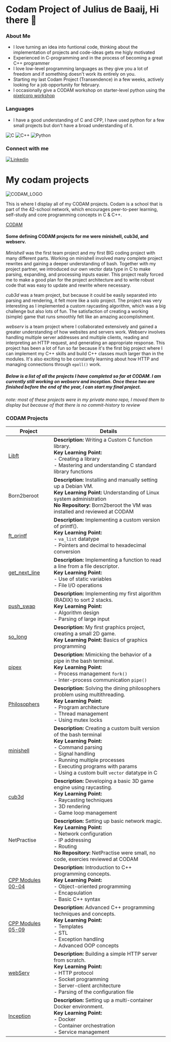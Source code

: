 # Codam Project of Julius de Baaij, Hi there 👋

### About Me
 - I love turning an idea into funtional code, thinking about the implementation of projects and code-ideas gets me higly motivated
 - Experienced in C-programming and in the process of becoming a great C++ programmer
 - I love low-level programming languages as they give you a lot of freedom and if something doesn't work its entirely on you.
 - Starting my last Codam Project (Transendence) in a few weeks, actively looking for a job opportunity for february.
 - I occasionally give a CODAM workshop on starter-level python using the [pixelcorp workshop](https://github.com/pixelcorp-nl/canvas.edu)

### Languages
- I have a good understanding of C and CPP, I have used python for a few small projects but don't have a broad understanding of it.

![C](https://img.shields.io/badge/c-%2300599C.svg?style=for-the-badge&logo=c&logoColor=white)
![C++](https://img.shields.io/badge/c++-%2300599C.svg?style=for-the-badge&logo=c%2B%2B&logoColor=white)
![Python](https://img.shields.io/badge/python-3670A0?style=for-the-badge&logo=python&logoColor=ffdd54)

### Connect with me

[![Linkedin](https://img.shields.io/badge/linkedin-%230077B5.svg?style=for-the-badge&logo=linkedin&logoColor=white)](https://www.linkedin.com/in/julius-de-baaij-44a02a215/)  


# My codam projects

![CODAM_LOGO](https://github.com/user-attachments/assets/937e48ff-4de0-4b56-9915-44ebc2ce3497)


This is where I display all of my CODAM projects. Codam is a school that is part of the 42-school network, which encourages peer-to-peer learning, self-study and core programming concepts in C & C++.

[CODAM](https://www.codam.nl/)

#### Some defining CODAM projects for me were minishell, cub3d, and webserv.

*Minishell* was the first team project and my first BIG coding project with many different parts. Working on minishell involved many complete project rewrites and gaining a deeper understanding of bash. Together with my project partner, we introduced our own vector data type in C to make parsing, expanding, and processing inputs easier. This project really forced me to make a good plan for the project architecture and to write robust code that was easy to update and rewrite where necessary.

*cub3d* was a team project, but because it could be easily separated into parsing and rendering, it felt more like a solo project. The project was very interesting as I implemented a custom raycasting algorithm, which was a big challenge but also lots of fun. The satisfaction of creating a working (simple) game that runs smoothly felt like an amazing accomplishment.

*webserv* is a team project where I collaborated extensively and gained a greater understanding of how websites and servers work. Webserv involves handling multiple server addresses and multiple clients, reading and interpreting an HTTP request, and generating an appropriate response. This project has been a lot of fun so far because it's the first big project where I can implement my C++ skills and build C++ classes much larger than in the modules. It's also exciting to be constantly learning about how HTTP and managing connections through `epoll()` work.



##### Below is a list of all the projects I have completed so far at CODAM. I am currently still working on webserv and inception. Once these two are finished before the end of the year, I can start my final project.
*note: most of these projects were in my private mono repo, I moved them to display but because of that there is no commit-history to review*





### CODAM Projects

| Project        | Details                                                                 |
|--------------------|-------------------------------------------------------------------------|
| [Libft](https://github.com/Codam-jde-baai/ft_libft)              | **Description:** Writing a Custom C function library. <br> **Key Learning Point:**<br> - Creating a library<br> - Mastering and understanding C standard library functions |
| Born2beroot        | **Description:** Installing and manually setting up a Debian VM. <br> **Key Learning Point:** Understanding of Linux system administration <br> **No Repository:** Born2beroot the VM was installed and reviewed at CODAM |
| [ft_printf](https://github.com/Codam-jde-baai/ft_printf)          | **Description:** Implementing a custom version of printf(). <br> **Key Learning Point:**<br> - `va_list` datatype<br> - Pointers and decimal to hexadecimal conversion |
| [get_next_line](https://github.com/Codam-jde-baai/get_next_line)      | **Description:** Implementing a function to read a line from a file descriptor. <br> **Key Learning Point:**<br> - Use of static variables<br> - File I/O operations |
| [push_swap](https://github.com/Codam-jde-baai/push_swap)          | **Description:** Implementing my first algorithm (RADIX) to sort 2 stacks. <br> **Key Learning Point:**<br> - Algorithm design<br> - Parsing of large input |
| [so_long](https://github.com/Codam-jde-baai/so_long)            | **Description:** My first graphics project, creating a small 2D game. <br> **Key Learning Point:** Basics of graphics programming |
| [pipex](https://github.com/Codam-jde-baai/pipex)              | **Description:** Mimicking the behavior of a pipe in the bash terminal. <br> **Key Learning Point:**<br> - Process management `fork()`<br> - Inter-process communication `pipe()` |
| [Philosophers](https://github.com/Codam-jde-baai/Philosophers)       | **Description:** Solving the dining philosophers problem using multithreading. <br> **Key Learning Point:**<br> - Program architecture <br> - Thread management<br> - Using mutex locks |
| [minishell](https://github.com/Codam-jde-baai/minishell)          | **Description:** Creating a custom built version of the bash terminal <br> **Key Learning Point:**<br> - Command parsing<br> - Signal handling<br> - Running multiple processes<br> - Executing programs with params <br> - Using a custom built `vector` datatype in C |
| [cub3d](https://github.com/Codam-jde-baai/cub3D)              | **Description:** Developing a basic 3D game engine using raycasting. <br> **Key Learning Point:**<br> - Raycasting techniques<br> - 3D rendering<br> - Game loop management |
| NetPractise        | **Description:** Setting up basic network magic. <br> **Key Learning Point:**<br> - Network configuration<br> - IP addressing<br> - Routing <br> **No Repository:** NetPractise were small, no code, exercies reviewed at CODAM |
| [CPP Modules 00-04](https://github.com/Codam-jde-baai/CPP_modules_00-04)  | **Description:** Introduction to C++ programming concepts. <br> **Key Learning Point:**<br> - Object-oriented programming<br> - Encapsulation<br> - Basic C++ syntax |
| [CPP Modules 05-09](https://github.com/Codam-jde-baai/CPP_modules_05-09)  | **Description:** Advanced C++ programming techniques and concepts. <br> **Key Learning Point:**<br> - Templates<br> - STL<br> - Exception handling<br> - Advanced OOP concepts |
| [webServ](https://github.com/smclacke/webserv)  | **Description:** Building a simple HTTP server from scratch. <br> **Key Learning Point:**<br> - HTTP protocol<br> - Socket programming<br> - Server-client architecture<br> - Parsing of the configuration file |
| [Inception](https://github.com/Codam-jde-baai/Inception42)          | **Description:** Setting up a multi-container Docker environment. <br> **Key Learning Point:**<br> - Docker<br> - Container orchestration<br> - Service management |
